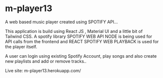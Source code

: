 # m-player13

A web based music player created using SPOTIFY API...

This application is build using React JS , Material UI and a little bit of Tailwind CSS.
A spotify library SPOTIFY WEB API NODE is being used for API calls from the frontend and REACT SPOTIFY WEB PLAYBACK is used for the player itself.

A user can login using existing Spotify Account, play songs and also create new playlists and add or remove tracks..

Live site: m-player13.herokuapp.com/
